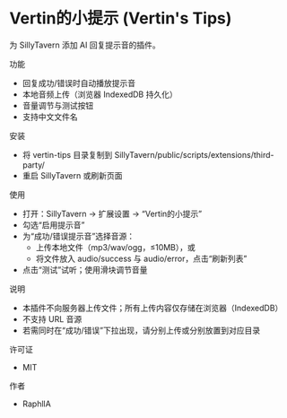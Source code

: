 # Vertin的小提示 (Vertin's Tips)

为 SillyTavern 添加 AI 回复提示音的插件。

功能
- 回复成功/错误时自动播放提示音
- 本地音频上传（浏览器 IndexedDB 持久化）
- 音量调节与测试按钮
- 支持中文文件名

安装
- 将 vertin-tips 目录复制到 SillyTavern/public/scripts/extensions/third-party/
- 重启 SillyTavern 或刷新页面

使用
- 打开：SillyTavern → 扩展设置 → “Vertin的小提示”
- 勾选“启用提示音”
- 为“成功/错误提示音”选择音源：
  - 上传本地文件（mp3/wav/ogg，≤10MB），或
  - 将文件放入 audio/success 与 audio/error，点击“刷新列表”
- 点击“测试”试听；使用滑块调节音量

说明
- 本插件不向服务器上传文件；所有上传内容仅存储在浏览器（IndexedDB）
- 不支持 URL 音源
- 若需同时在“成功/错误”下拉出现，请分别上传或分别放置到对应目录

许可证
- MIT

作者
- RaphllA
